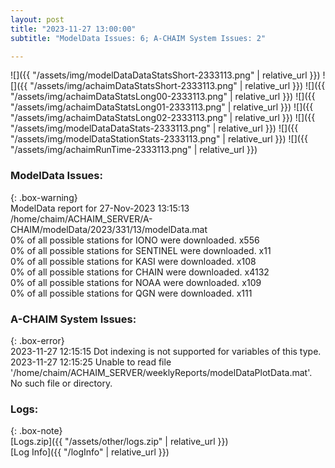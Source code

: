 ```yaml
---
layout: post
title: "2023-11-27 13:00:00"
subtitle: "ModelData Issues: 6; A-CHAIM System Issues: 2"

---
```


![]({{ "/assets/img/modelDataDataStatsShort-2333113.png" | relative_url }})
![]({{ "/assets/img/achaimDataStatsShort-2333113.png" | relative_url }})
![]({{ "/assets/img/achaimDataStatsLong00-2333113.png" | relative_url }})
![]({{ "/assets/img/achaimDataStatsLong01-2333113.png" | relative_url }})
![]({{ "/assets/img/achaimDataStatsLong02-2333113.png" | relative_url }})
![]({{ "/assets/img/modelDataDataStats-2333113.png" | relative_url }})
![]({{ "/assets/img/modelDataStationStats-2333113.png" | relative_url }})
![]({{ "/assets/img/achaimRunTime-2333113.png" | relative_url }})


### ModelData Issues:  
  
{: .box-warning}  
 ModelData report for 27-Nov-2023 13:15:13   
 /home/chaim/ACHAIM_SERVER/A-CHAIM/modelData/2023/331/13/modelData.mat   
 0% of all possible stations for IONO were downloaded. x556   
 0% of all possible stations for SENTINEL were downloaded. x11   
 0% of all possible stations for KASI were downloaded. x108   
 0% of all possible stations for CHAIN were downloaded. x4132   
 0% of all possible stations for NOAA were downloaded. x109   
 0% of all possible stations for QGN were downloaded. x111   
  
### A-CHAIM System Issues:  
  
{: .box-error}  
2023-11-27 12:15:15 Dot indexing is not supported for variables of this type.  
2023-11-27 12:15:25 Unable to read file '/home/chaim/ACHAIM_SERVER/weeklyReports/modelDataPlotData.mat'. No such file or directory.  

### Logs:  
  
{: .box-note}  
[Logs.zip]({{ "/assets/other/logs.zip" | relative_url }})  
[Log Info]({{ "/logInfo" | relative_url }})  
